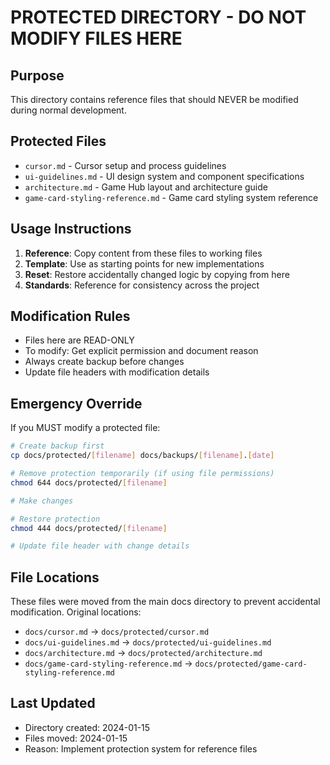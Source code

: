 # PROTECTED DIRECTORY - DO NOT MODIFY FILES HERE

## Purpose
This directory contains reference files that should NEVER be modified during normal development.

## Protected Files
- `cursor.md` - Cursor setup and process guidelines
- `ui-guidelines.md` - UI design system and component specifications
- `architecture.md` - Game Hub layout and architecture guide
- `game-card-styling-reference.md` - Game card styling system reference

## Usage Instructions
1. **Reference**: Copy content from these files to working files
2. **Template**: Use as starting points for new implementations
3. **Reset**: Restore accidentally changed logic by copying from here
4. **Standards**: Reference for consistency across the project

## Modification Rules
- Files here are READ-ONLY
- To modify: Get explicit permission and document reason
- Always create backup before changes
- Update file headers with modification details

## Emergency Override
If you MUST modify a protected file:
```bash
# Create backup first
cp docs/protected/[filename] docs/backups/[filename].[date]

# Remove protection temporarily (if using file permissions)
chmod 644 docs/protected/[filename]

# Make changes

# Restore protection
chmod 444 docs/protected/[filename]

# Update file header with change details
```

## File Locations
These files were moved from the main docs directory to prevent accidental modification.
Original locations:
- `docs/cursor.md` → `docs/protected/cursor.md`
- `docs/ui-guidelines.md` → `docs/protected/ui-guidelines.md`
- `docs/architecture.md` → `docs/protected/architecture.md`
- `docs/game-card-styling-reference.md` → `docs/protected/game-card-styling-reference.md`

## Last Updated
- Directory created: 2024-01-15
- Files moved: 2024-01-15
- Reason: Implement protection system for reference files 